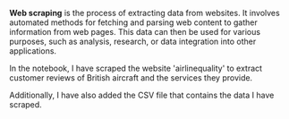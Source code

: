 **Web scraping** is the process of extracting data from websites. It involves automated methods for fetching and parsing web content to gather information from web pages. This data can then be used for various purposes, such as analysis, research, or data integration into other applications.

In the notebook, I have scraped the website 'airlinequality' to extract customer reviews of British aircraft and the services they provide.

Additionally, I have also added the CSV file that contains the data I have scraped.
